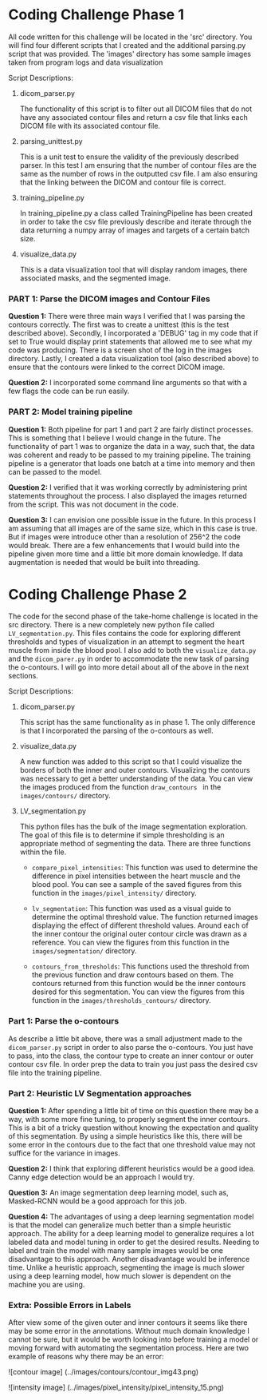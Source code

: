# Coding Challenge Phase 1

All code written for this challenge will be located in the 'src' directory. You will find four different scripts that I created and the additional parsing.py script that was provided. The 'images' directory has some sample images taken from program logs and data visualization

Script Descriptions:

1. dicom_parser.py

   The functionality of this script is to filter out all DICOM files that do not have any associated contour files and return a csv file that links each DICOM file with its associated contour file.

2. parsing_unittest.py

   This is a unit test to ensure the validity of the previously described parser. In this test I am ensuring that the number of contour files are the same as the number of rows in the outputted csv file. I am also ensuring that the linking between the DICOM and contour file is correct.

3. training_pipeline.py

   In training_pipeline.py a class called TrainingPipeline has been created in order to take the csv file previously describe and iterate through the data returning a numpy array of images and targets of a certain batch size.

4. visualize_data.py

   This is a data visualization tool that will display random images, there associated masks, and the segmented image.  



### PART 1: Parse the DICOM images and Contour Files

<b>Question 1:</b> There were three main ways I verified that I was parsing the contours correctly. The first was to create a unittest (this is the test described above). Secondly, I incorporated a 'DEBUG' tag in my code that if set to True would display print statements that allowed me to see what my code was producing. There is a screen shot of the log in the images directory. Lastly, I created a data visualization tool (also described above) to ensure that the contours were linked to the correct DICOM image.

<b>Question 2:</b> I incorporated some command line arguments so that with a few flags the code can be run easily.  


### PART 2: Model training pipeline

<b>Question 1:</b> Both pipeline for part 1 and part 2 are fairly distinct processes. This is something that I believe I would change in the future. The functionality of part 1 was to organize the data in a way, such that, the data was coherent and ready to be passed to my training pipeline.  The training pipeline is a generator that loads one batch at a time into memory and then can be passed to the model.

<b>Question 2:</b> I verified that it was working correctly by administering print statements throughout the process. I also displayed the images returned from the script. This was not document in the code.

<b>Question 3:</b> I can envision one possible issue in the future. In this process I am assuming that all images are of the same size, which in this case is true. But if images were introduce other than a resolution of 256^2 the code would break.  There are a few enhancements that I would build into the pipeline given more time and a little bit more domain knowledge. If data augmentation is needed that would be built into threading.  



# Coding Challenge Phase 2

The code for the second phase of the take-home challenge is located in the src directory. There is a new completely new python file called ```LV_segmentation.py```. This files contains the code for exploring different thresholds and types of visualization in an attempt to segment the heart muscle from inside the blood pool. I also add to both the ```visualize_data.py``` and the ```dicom_parer.py``` in order to accommodate the new task of parsing the o-contours. I will go into more detail about all of the above in the next sections.


Script Descriptions:

   1. dicom_parser.py

      This script has the same functionality as in phase 1. The only difference is that I incorporated the parsing of the o-contours as well.

   2. visualize_data.py

      A new function was added to this script so that I could visualize the borders of both the inner and outer contours. Visualizing the contours was necessary to get a better understanding of the data. You can view the images produced from the function ```draw_contours ``` in the ```images/contours/``` directory.

   3. LV_segmentation.py

      This python files has the bulk of the image segmentation exploration. The goal of this file is to determine if simple thresholding is an appropriate method of segmenting the data. There are three functions within the file.

      - ```compare_pixel_intensities```: This function was used to determine the difference in pixel intensities between the heart muscle and the blood pool. You can see a sample of the saved figures from this function in the ```images/pixel_intensity/``` directory.

      - ```lv_segmentation```: This function was used as a visual guide to determine the optimal threshold value. The function returned images displaying the effect of different threshold values. Around each of the inner contour the original outer contour circle was drawn as a reference. You can view the figures from this function in the ```images/segmentation/``` directory.

      - ```contours_from_thresholds```: This functions used the threshold from the previous function and draw contours based on them. The contours returned from this function would be the inner contours desired for this segmentation. You can view the figures from this function in the ```images/thresholds_contours/``` directory.


### Part 1: Parse the o-contours

As describe a little bit above, there was a small adjustment made to the ```dicom_parser.py``` script in order to also parse the o-contours. You just have to pass, into the class, the contour type to create an inner contour or outer contour csv file. In order prep the data to train you just pass the desired csv file into the training pipeline.

### Part 2: Heuristic LV Segmentation approaches

<b>Question 1:</b> After spending a little bit of time on this question there may be a way, with some more fine tuning, to properly segment the inner contours. This is a bit of a tricky question without knowing the expectation and quality of this segmentation. By using a simple heuristics like this, there will be some error in the contours due to the fact that one threshold value may not suffice for the variance in images.

<b>Question 2:</b> I think that exploring different heuristics would be a good idea. Canny edge detection would be an approach I would try.

<b>Question 3:</b> An image segmentation deep learning model, such as, Masked-RCNN would be a good approach for this job.

<b>Question 4:</b> The advantages of using a deep learning segmentation model is that the model can generalize much better than a simple heuristic approach. The ability for a deep learning model to generalize requires a lot labeled data and model tuning in order to get the desired results. Needing to label and train the model with many sample images would be one disadvantage to this approach. Another disadvantage would be inference time. Unlike a heuristic approach, segmenting the image is much slower using a deep learning model, how much slower is dependent on the machine you are using.


### Extra: Possible Errors in Labels

After view some of the given outer and inner contours it seems like there may be some error in the annotations. Without much domain knowledge I cannot be sure, but it would be worth looking into before training a model or moving forward with automating the segmentation process. Here are two example of reasons why there may be an error:

![contour image] (../images/contours/contour_img43.png)

![intensity image] (../images/pixel_intensity/pixel_intensity_15.png)
